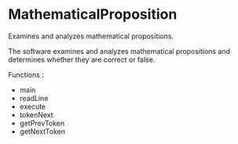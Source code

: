 # MathematicalProposition
Examines and analyzes mathematical propositions.

The software examines and analyzes mathematical propositions and determines whether they are correct or false.


Functions :

- main
- readLine
- execute
- tokenNext
- getPrevToken
- getNextToken
